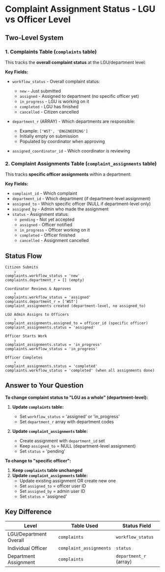 # Complaint Assignment Status - LGU vs Officer Level

## Two-Level System

### 1. **Complaints Table** (`complaints` table)
This tracks the **overall complaint status** at the LGU/department level:

**Key Fields:**
- `workflow_status` - Overall complaint status:
  - `new` - Just submitted
  - `assigned` - Assigned to department (no specific officer yet)
  - `in_progress` - LGU is working on it
  - `completed` - LGU has finished
  - `cancelled` - Citizen cancelled
  
- `department_r` (ARRAY) - Which departments are responsible:
  - Example: `['WST', 'ENGINEERING']`
  - Initially empty on submission
  - Populated by coordinator when approving
  
- `assigned_coordinator_id` - Which coordinator is reviewing

### 2. **Complaint Assignments Table** (`complaint_assignments` table)
This tracks **specific officer assignments** within a department:

**Key Fields:**
- `complaint_id` - Which complaint
- `department_id` - Which department (if department-level assignment)
- `assigned_to` - Which specific officer (NULL if department-level only)
- `assigned_by` - Admin who made the assignment
- `status` - Assignment status:
  - `pending` - Not yet accepted
  - `assigned` - Officer notified
  - `in_progress` - Officer working on it
  - `completed` - Officer finished
  - `cancelled` - Assignment cancelled

## Status Flow

```
Citizen Submits
    ↓
complaints.workflow_status = 'new'
complaints.department_r = [] (empty)

Coordinator Reviews & Approves
    ↓
complaints.workflow_status = 'assigned'
complaints.department_r = ['WST']
complaint_assignments created (department-level, no assigned_to)

LGU Admin Assigns to Officers
    ↓
complaint_assignments.assigned_to = officer_id (specific officer)
complaint_assignments.status = 'assigned'

Officer Starts Work
    ↓
complaint_assignments.status = 'in_progress'
complaints.workflow_status = 'in_progress'

Officer Completes
    ↓
complaint_assignments.status = 'completed'
complaints.workflow_status = 'completed' (when all assignments done)
```

## Answer to Your Question

**To change complaint status to "LGU as a whole" (department-level):**

1. **Update `complaints` table:**
   - Set `workflow_status` = 'assigned' or 'in_progress'
   - Set `department_r` array with department codes

2. **Update `complaint_assignments` table:**
   - Create assignment with `department_id` set
   - Keep `assigned_to` = NULL (department-level assignment)
   - Set `status` = 'pending'

**To change to "specific officer":**

1. **Keep `complaints` table unchanged**
2. **Update `complaint_assignments` table:**
   - Update existing assignment OR create new one
   - Set `assigned_to` = officer user ID
   - Set `assigned_by` = admin user ID  
   - Set `status` = 'assigned'

## Key Difference

| Level | Table Used | Status Field |
|-------|-----------|--------------|
| LGU/Department Overall | `complaints` | `workflow_status` |
| Individual Officer | `complaint_assignments` | `status` |
| Department Assignment | `complaints` | `department_r` (array) |



